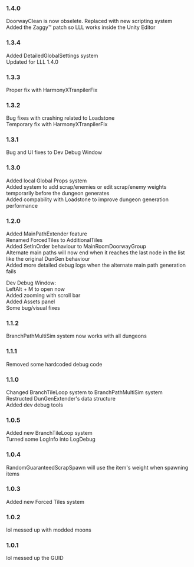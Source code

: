 ### 1.4.0
DoorwayClean is now obselete. Replaced with new scripting system\
Added the Zaggy™ patch so LLL works inside the Unity Editor 

### 1.3.4
Added DetailedGlobalSettings system\
Updated for LLL 1.4.0

### 1.3.3

Proper fix with HarmonyXTranpilerFix

### 1.3.2

Bug fixes with crashing related to Loadstone\
Temporary fix with HarmonyXTranpilerFix

### 1.3.1

Bug and UI fixes to Dev Debug Window

### 1.3.0

Added local Global Props system\
Added system to add scrap/enemies or edit scrap/enemy weights temporarily before the dungeon generates\
Added compability with Loadstone to improve dungeon generation performance

### 1.2.0

Added MainPathExtender feature\
Renamed ForcedTiles to AdditionalTiles\
Added SetInOrder behaviour to MainRoomDoorwayGroup\
Alternate main paths will now end when it reaches the last node in the list like the original DunGen behaviour\
Added more detailed debug logs when the alternate main path generation fails

Dev Debug Window:\
LeftAlt + M to open now\
Added zooming with scroll bar\
Added Assets panel\
Some bug/visual fixes

### 1.1.2

BranchPathMultiSim system now works with all dungeons 

### 1.1.1

Removed some hardcoded debug code

### 1.1.0

Changed BranchTileLoop system to BranchPathMultiSim system\
Restructed DunGenExtender's data structure\
Added dev debug tools

### 1.0.5

Added new BranchTileLoop system\
Turned some LogInfo into LogDebug

### 1.0.4

RandomGuaranteedScrapSpawn will use the item's weight when spawning items

### 1.0.3

Added new Forced Tiles system

### 1.0.2

lol messed up with modded moons

### 1.0.1

lol messed up the GUID